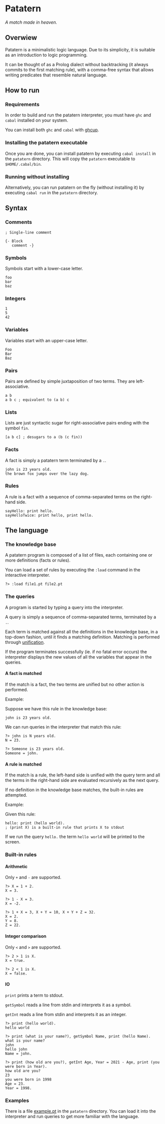 # Patatern

_A match made in heaven._

## Overwiew

Patatern is a minimalistic logic language.
Due to its simplicity, it is suitable as an introduction to logic programming.

It can be thought of as a Prolog dialect without backtracking
(it always commits to the first matching rule),
with a comma-free syntax that allows writing predicates that resemble natural language.

## How to run

### Requirements

In order to build and run the patatern interpreter,
you must have `ghc` and `cabal` installed on your system.

You can install both `ghc` and `cabal` with [ghcup](https://www.haskell.org/ghcup/).

### Installing the patatern executable

Once you are done, you can install patatern by executing `cabal install`
in the `patatern` directory.
This will copy the `patatern` executable to `$HOME/.cabal/bin`.

### Running without installing

Alternatively, you can run patatern on the fly (without installing it)
by executing `cabal run` in the `patatern` directory.

## Syntax

### Comments

```
; Single-line comment

{- Block
   comment -}
```

### Symbols

Symbols start with a lower-case letter.

```
foo
bar
baz
```

### Integers

```
1
5
42
```

### Variables

Variables start with an upper-case letter.

```
Foo
Bar
Baz
```

### Pairs

Pairs are defined by simple juxtaposition of two terms.
They are left-associative.

```
a b
a b c ; equivalent to (a b) c
```

### Lists

Lists are just syntactic sugar for right-associative pairs
ending with the symbol `fin`.

```
[a b c] ; desugars to a (b (c fin))
```

### Facts

A fact is simply a patatern term terminated by a `.`.

```
john is 23 years old.
the brown fox jumps over the lazy dog.
```

### Rules

A rule is a fact with a sequence of comma-separated terms
on the right-hand side.

```
sayHello: print hello.
sayHelloTwice: print hello, print hello.
```

## The language

### The knowledge base

A patatern program is composed of a list of files,
each containing one or more definitions (facts or rules).

You can load a set of rules by executing the `:load` command
in the interactive interpreter.

```
?> :load file1.pt file2.pt
```

### The queries

A program is started by typing a query into the interpreter.

A query is simply a sequence of comma-separated terms,
terminated by a `.`.

Each term is matched against all the definitions in the knowledge base,
in a top-down fashion, until it finds a matching definition.
Matching is performed through [unification](https://en.wikipedia.org/wiki/Unification_(computer_science)).

If the program terminates successfully (ie. if no fatal error occurs)
the interpreter displays the new values of all the variables that appear in
the queries.

#### A fact is matched

If the match is a fact, the two terms are unified
but no other action is performed.

Example:

Suppose we have this rule in the knowledge base:

```
john is 23 years old.
```

We can run queries in the interpreter that match this rule:

```
?> john is N years old.
N = 23.

?> Someone is 23 years old.
Someone = john.
```

#### A rule is matched

If the match is a rule, the left-hand side is unified with the query term
and all the terms in the right-hand side are evaluated recursively as the next query.

If no definition in the knowledge base matches,
the built-in rules are attempted.

Example:

Given this rule:

```
hello: print (hello world).
; (print X) is a built-in rule that prints X to stdout
```

If we run the query `hello.` the term `hello world` will be printed
to the screen.

### Built-in rules

#### Arithmetic

Only `+` and `-` are supported.

```
?> X = 1 + 2.
X = 3.

?> 1 - X = 3.
X = -2.

?> 1 + X = 3, X + Y = 10, X + Y + Z = 32.
X = 2.
Y = 8.
Z = 22.
```

#### Integer comparison

Only `<` and `>` are supported.

```
?> 2 > 1 is X.
X = true.

?> 2 < 1 is X.
X = false.
```

#### IO

`print` prints a term to stdout.

`getSymbol` reads a line from stdin and interprets it as a symbol.

`getInt` reads a line from stdin and interprets it as an integer.

```
?> print (hello world).
hello world

?> print (what is your name?), getSymbol Name, print (hello Name).
what is your name?
john
hello john
Name = john.

?> print (how old are you?), getInt Age, Year = 2021 - Age, print (you were born in Year).
how old are you?
23
you were born in 1998
Age = 23.
Year = 1998.
```

### Examples

There is a file [example.pt](./example.pt) in the `patatern` directory.
You can load it into the interpreter and run queries
to get more familiar with the language.
